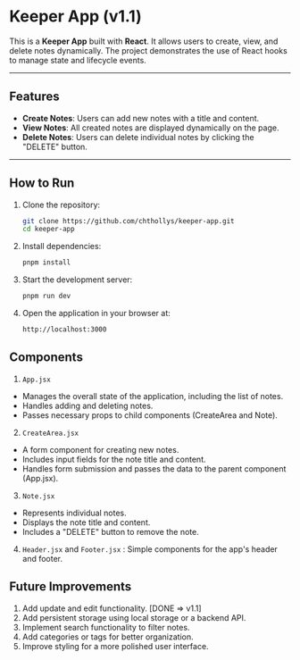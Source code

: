 # Keeper App (v1.1)

This is a **Keeper App** built with **React**. It allows users to create, view, and delete notes dynamically. The project demonstrates the use of React hooks to manage state and lifecycle events.

---

## Features

- **Create Notes**: Users can add new notes with a title and content.
- **View Notes**: All created notes are displayed dynamically on the page.
- **Delete Notes**: Users can delete individual notes by clicking the "DELETE" button.

---

## How to Run

1. Clone the repository:
   ```bash
   git clone https://github.com/chthollys/keeper-app.git
   cd keeper-app
2. Install dependencies:
   ```bash
   pnpm install
3. Start the development server:
   ```bash
   pnpm run dev
4. Open the application in your browser at:
   ```bash
   http://localhost:3000

## Components

1. `App.jsx`
- Manages the overall state of the application, including the list of notes.
- Handles adding and deleting notes.
- Passes necessary props to child components (CreateArea and Note).
2. `CreateArea.jsx`
- A form component for creating new notes.
- Includes input fields for the note title and content.
- Handles form submission and passes the data to the parent component (App.jsx).
3. `Note.jsx`
- Represents individual notes.
- Displays the note title and content.
- Includes a "DELETE" button to remove the note.
4. `Header.jsx` and `Footer.jsx` : Simple components for the app's header and footer.

## Future Improvements
1. Add update and edit functionality. [DONE => v1.1]
2. Add persistent storage using local storage or a backend API.
3. Implement search functionality to filter notes.
4. Add categories or tags for better organization.
5. Improve styling for a more polished user interface.